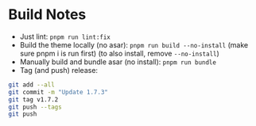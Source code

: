 # Build Notes
- Just lint: `pnpm run lint:fix`
- Build the theme locally (no asar): `pnpm run build --no-install` (make sure pnpm i is run first) (to also install, remove `--no-install`)
- Manually build and bundle asar (no install): `pnpm run bundle`
- Tag (and push) release:
```sh
git add --all
git commit -m "Update 1.7.3"
git tag v1.7.2
git push --tags
git push
```
